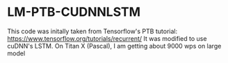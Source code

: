 # LM-PTB-CUDNNLSTM
This code was initally taken from Tensorflow's PTB tutorial: https://www.tensorflow.org/tutorials/recurrent/ 
It was modified to use cuDNN's LSTM.
On Titan X (Pascal), I am getting about 9000 wps on large model